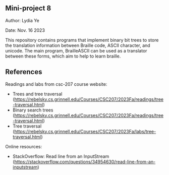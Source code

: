 ## Mini-project 8

Author: Lydia Ye

Date: Nov. 16 2023

This repository contains programs that implement binary bit trees to store the translation 
information between Braille code, ASCII character, and unicode. The main program, BrailleASCII 
can be used as a translator between these forms, which aim to help to learn braille.


## References

Readings and labs from csc-207 course website:

- Trees and tree traversal (https://rebelsky.cs.grinnell.edu/Courses/CSC207/2023Fa/readings/tree-traversal.html)
- Binary search trees (https://rebelsky.cs.grinnell.edu/Courses/CSC207/2023Fa/readings/tree-traversal.html)
- Tree traversal (https://rebelsky.cs.grinnell.edu/Courses/CSC207/2023Fa/labs/tree-traversal.html)

Online resources:

- StackOverflow: Read line from an InputStream (https://stackoverflow.com/questions/34954630/read-line-from-an-inputstream)

